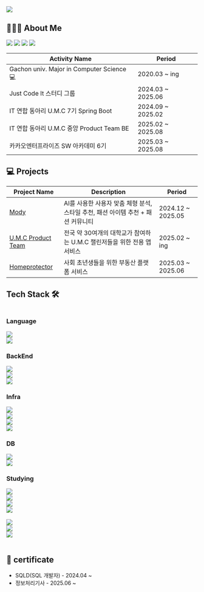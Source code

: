 <a href="https://github.com/devxb/gitanimals">
  <img src="https://render.gitanimals.org/farms/seoshinehyo"/>
</a>


## 🧑🏻‍💻 About Me
<a href="https://seoshinehyo.tistory.com/"><img src="https://img.shields.io/badge/tistory-dd2a7b?style=flat&logo=tistory&logoColor=white"/></a>
<a href="https://www.linkedin.com/in/%EC%83%81%ED%9A%A8-%EC%84%9C-a77a15352/"><img src="https://img.shields.io/badge/LinkedIn-0A66C2?style=flat&logo=inspire&logoColor=white"/></a>
<a href="https://www.instagram.com/seoshinehyo/"><img src="https://img.shields.io/badge/Instagram-dd2a7b?style=flat&logo=Instagram&logoColor=white"/></a>
<a href="https://velog.io/@sshnote"><img src="https://img.shields.io/badge/Velog-20C997?style=flat&logo=Velog&logoColor=white"/></a>



| Activity Name                        | Period                    |
| ----------------------------- | ----------------------- |
| Gachon univ. Major in Computer Science 💻          | 2020.03 ~ ing                 |
| Just Code It 스터디 그룹       | 2024.03 ~ 2025.06        |
| IT 연합 동아리 U.M.C 7기 Spring Boot           | 2024.09 ~ 2025.02       |
| IT 연합 동아리 U.M.C 중앙 Product Team BE       | 2025.02 ~ 2025.08           |
| 카카오엔터프라이즈 SW 아카데미 6기              | 2025.03 ~ 2025.08           |

## 💻 Projects

| Project Name | Description | Period |
| ----------------- | ----------------- | ----------------- |
| <a href="https://github.com/TeamMody/mody-server">Mody</a> | AI를 사용한 사용자 맞춤 체형 분석, 스타일 추천, 패션 아이템 추천 + 패션 커뮤니티 | 2024.12 ~ 2025.05 |
| <a href="https://github.com/University-MakeUs-Challenge-ProductTeam/Product-BE">U.M.C Product Team</a> | 전국 약 30여개의 대학교가 참여하는 U.M.C 챌린저들을 위한 전용 앱 서비스 | 2025.02 ~ ing |
| <a href="https://github.com/Commeliers/real-estate-studybot-ai">Homeprotector</a> | 사회 초년생들을 위한 부동산 플랫폼 서비스 | 2025.03 ~ 2025.06 |

<!--
[![Solved.ac프로필](http://mazassumnida.wtf/api/generate_badge?boj=spring0504)](https://solved.ac/spring0504)
-->


## Tech Stack 🛠
<div style="display:flex; flex-direction:column; align-items:flex-start;">

### Language
<img src="https://img.shields.io/badge/java-%23ED8B00?style=for-the-badge&logo=openjdk&logoColor=white" />
<img src="https://img.shields.io/badge/python-3776AB?style=for-the-badge&logo=python&logoColor=white" />

<!--
<img src="https://img.shields.io/badge/C-00599C?style=for-the-badge&logo=C&logoColor=white"/>
<img src="https://img.shields.io/badge/C++-00599C?style=for-the-badge&logo=cplusplus&logoColor=white">
-->

<!--
### FrontEnd
<img src="https://img.shields.io/badge/html5-E34F26?style=for-the-badge&logo=html5&logoColor=white"> 
<img src="https://img.shields.io/badge/css-1572B6?style=for-the-badge&logo=css3&logoColor=white"> 
<img src="https://img.shields.io/badge/javascript-F7DF1E?style=for-the-badge&logo=javascript&logoColor=black"> 
<img src="https://img.shields.io/badge/react-61DAFB?style=for-the-badge&logo=react&logoColor=white">

-->
    
### BackEnd
<img src="https://img.shields.io/badge/spring-%236DB33F.svg?&style=for-the-badge&logo=spring&logoColor=white" />
<img src="https://img.shields.io/badge/spring_boot-%236DB33F.svg?style=for-the-badge&logo=spring-boot&logoColor=white" />
<img src="https://img.shields.io/badge/FastAPI-009688?style=for-the-badge&logo=fastapi&logoColor=white" />

<!--<img src="https://img.shields.io/badge/Spring Boot-6DB33F?style=for-the-badge&logo=Spring boot&logoColor=white"/>
![LangChain](https://img.shields.io/badge/LangChain-1C3C3C?style=for-the-badge&logo=langchain&logoColor=white)
-->

### Infra
<img src="https://img.shields.io/badge/docker-%232496ED.svg?&style=for-the-badge&logo=docker&logoColor=white" />
<img src="https://img.shields.io/badge/amazon%20aws-%23232F3E.svg?&style=for-the-badge&logo=amazon%20aws&logoColor=white" />
<img src="https://img.shields.io/badge/Oracle Cloud-F80000?style=for-the-badge&logo=oculus&logoColor=white" />
<img src="https://img.shields.io/badge/github%20actions-2671E5.svg?style=for-the-badge&logo=githubactions&logoColor=white" />


<!--
<img src="https://img.shields.io/badge/AWS Lambda-FF9900?style=for-the-badge&logo=AWS Lambda&logoColor=white"/>
<img src="https://img.shields.io/badge/docker-2496ED?style=for-the-badge&logo=docker&logoColor=white">
<img src="https://img.shields.io/badge/Amazon S3-569A31?style=for-the-badge&logo=Amazon S3&logoColor=white">

<img src="https://img.shields.io/badge/Firebase-FFCA28?style=for-the-badge&logo=Firebase&logoColor=white">
<img src="https://img.shields.io/badge/Serverless-FD5750?style=for-the-badge&logo=Serverless&logoColor=white"/> 
<img src="https://img.shields.io/badge/Amazon SQS-FF4F8B?style=for-the-badge&logo=Amazon SQS&logoColor=white"/>
-->

### DB
<img src="https://img.shields.io/badge/MySQL-4479A1?style=for-the-badge&logo=MySQL&logoColor=white" /> 
<img src="https://img.shields.io/badge/mongodb-%2347A248.svg?&style=for-the-badge&logo=mongodb&logoColor=white" />

<!--
<img src="https://img.shields.io/badge/Flyway-CC0200?style=for-the-badge&logo=Flyway&logoColor=white"/>
<img src="https://img.shields.io/badge/PostgreSQL-4169E1?style=for-the-badge&logo=PostgreSQL&logoColor=white"/> 
-->

### Studying
<img src="https://img.shields.io/badge/KakaoCloud-yellow?style=for-the-badge&logo=kakao&logoColor=black" />
<img src="https://img.shields.io/badge/kubernetes-%23326CE5.svg?&style=for-the-badge&logo=kubernetes&logoColor=white" />
<img src="https://img.shields.io/badge/apache%20kafka-%23231F20.svg?&style=for-the-badge&logo=apache%20kafka&logoColor=white" />
<img src="https://img.shields.io/badge/nginx-%23269539.svg?&style=for-the-badge&logo=nginx&logoColor=white" /><br>

<img src="https://img.shields.io/badge/Kotlin-7F52FF?style=for-the-badge&logo=Kotlin&logoColor=white" />
<img src="https://img.shields.io/badge/Redis-DC382D?style=for-the-badge&logo=Redis&logoColor=white" /> 
<img src="https://img.shields.io/badge/elasticsearch-%23005571.svg?&style=for-the-badge&logo=elasticsearch&logoColor=white" />

<br>
</div>

## 📝 certificate
* SQLD(SQL 개발자) - 2024.04 ~
* 정보처리기사 - 2025.06 ~

<!--
## stats

![GitHub stats](https://github-readme-stats.vercel.app/api?username=seoshinehyo&show_icons=true&theme=bear)

![Top Langs](https://github-readme-stats.vercel.app/api/top-langs/?username=seoshinehyo&layout=compact&exclude_repo=CrimeStatus) 
-->

